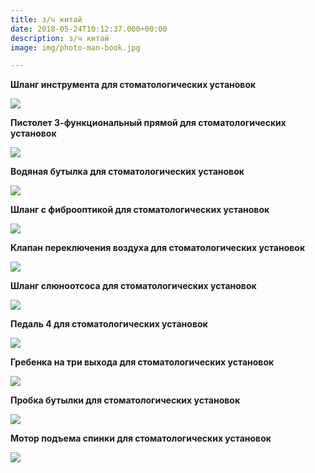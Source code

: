 ```yaml
---
title: з/ч китай
date: 2018-05-24T10:12:37.000+00:00
description: з/ч китай
image: img/photo-man-book.jpg

---
```

**Шланг инструмента для стоматологических установок**

![](/uploads/1.png)

**Пистолет 3-функциональный прямой для стоматологических установок**

![](/uploads/2.png)

**Водяная бутылка для стоматологических установок**

![](/uploads/nd-1036.jpg)

**Шланг с фиброоптикой для стоматологических установок**

![](/uploads/shlang_s_fibrooptikoi-1.jpg)

**Клапан переключения воздуха для стоматологических установок**

![](/uploads/IMG_7571-1.jpg)

**Шланг слюноотсоса для стоматологических установок**

![](/uploads/shlang_slunootsosa-1.jpg)

**Педаль 4 для стоматологических установок**

![](/uploads/pedal_4-1.jpg)

**Гребенка на три выхода для стоматологических установок**

![](/uploads/nd-1022-1.jpg)

**Пробка бутылки для стоматологических установок**

![](/uploads/nd-1035-1.jpg)

**Мотор подъема спинки для стоматологических установок**

![](/uploads/3-1.png)